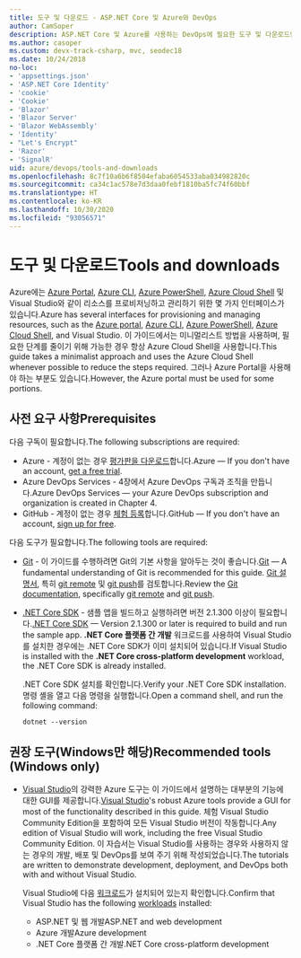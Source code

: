 ```yaml
---
title: 도구 및 다운로드 - ASP.NET Core 및 Azure와 DevOps
author: CamSoper
description: ASP.NET Core 및 Azure를 사용하는 DevOps에 필요한 도구 및 다운로드입니다.
ms.author: casoper
ms.custom: devx-track-csharp, mvc, seodec18
ms.date: 10/24/2018
no-loc:
- 'appsettings.json'
- 'ASP.NET Core Identity'
- 'cookie'
- 'Cookie'
- 'Blazor'
- 'Blazor Server'
- 'Blazor WebAssembly'
- 'Identity'
- "Let's Encrypt"
- 'Razor'
- 'SignalR'
uid: azure/devops/tools-and-downloads
ms.openlocfilehash: 8c7f10a6b6f8504efaba6054533aba034982820c
ms.sourcegitcommit: ca34c1ac578e7d3daa0febf1810ba5fc74f60bbf
ms.translationtype: HT
ms.contentlocale: ko-KR
ms.lasthandoff: 10/30/2020
ms.locfileid: "93056571"
---
```

# <a name="tools-and-downloads"></a><span data-ttu-id="e14b7-103">도구 및 다운로드</span><span class="sxs-lookup"><span data-stu-id="e14b7-103">Tools and downloads</span></span>

<span data-ttu-id="e14b7-104">Azure에는 [Azure Portal](https://portal.azure.com), [Azure CLI](/cli/azure/), [Azure PowerShell](/powershell/azure/overview), [Azure Cloud Shell](https://shell.azure.com/bash) 및 Visual Studio와 같이 리소스를 프로비저닝하고 관리하기 위한 몇 가지 인터페이스가 있습니다.</span><span class="sxs-lookup"><span data-stu-id="e14b7-104">Azure has several interfaces for provisioning and managing resources, such as the [Azure portal](https://portal.azure.com), [Azure CLI](/cli/azure/), [Azure PowerShell](/powershell/azure/overview), [Azure Cloud Shell](https://shell.azure.com/bash), and Visual Studio.</span></span> <span data-ttu-id="e14b7-105">이 가이드에서는 미니멀리스트 방법을 사용하며, 필요한 단계를 줄이기 위해 가능한 경우 항상 Azure Cloud Shell을 사용합니다.</span><span class="sxs-lookup"><span data-stu-id="e14b7-105">This guide takes a minimalist approach and uses the Azure Cloud Shell whenever possible to reduce the steps required.</span></span> <span data-ttu-id="e14b7-106">그러나 Azure Portal을 사용해야 하는 부분도 있습니다.</span><span class="sxs-lookup"><span data-stu-id="e14b7-106">However, the Azure portal must be used for some portions.</span></span>

## <a name="prerequisites"></a><span data-ttu-id="e14b7-107">사전 요구 사항</span><span class="sxs-lookup"><span data-stu-id="e14b7-107">Prerequisites</span></span>

<span data-ttu-id="e14b7-108">다음 구독이 필요합니다.</span><span class="sxs-lookup"><span data-stu-id="e14b7-108">The following subscriptions are required:</span></span>

* <span data-ttu-id="e14b7-109">Azure - 계정이 없는 경우 [평가판을 다운로드](https://azure.microsoft.com/free/dotnet/)합니다.</span><span class="sxs-lookup"><span data-stu-id="e14b7-109">Azure &mdash; If you don't have an account, [get a free trial](https://azure.microsoft.com/free/dotnet/).</span></span>
* <span data-ttu-id="e14b7-110">Azure DevOps Services - 4장에서 Azure DevOps 구독과 조직을 만듭니다.</span><span class="sxs-lookup"><span data-stu-id="e14b7-110">Azure DevOps Services &mdash; your Azure DevOps subscription and organization is created in Chapter 4.</span></span>
* <span data-ttu-id="e14b7-111">GitHub - 계정이 없는 경우 [체험 등록](https://github.com/join)합니다.</span><span class="sxs-lookup"><span data-stu-id="e14b7-111">GitHub &mdash; If you don't have an account, [sign up for free](https://github.com/join).</span></span>

<span data-ttu-id="e14b7-112">다음 도구가 필요합니다.</span><span class="sxs-lookup"><span data-stu-id="e14b7-112">The following tools are required:</span></span>

* <span data-ttu-id="e14b7-113">[Git](https://git-scm.com/downloads) - 이 가이드를 수행하려면 Git의 기본 사항을 알아두는 것이 좋습니다.</span><span class="sxs-lookup"><span data-stu-id="e14b7-113">[Git](https://git-scm.com/downloads) &mdash; A fundamental understanding of Git is recommended for this guide.</span></span> <span data-ttu-id="e14b7-114">[Git 설명서](https://git-scm.com/doc), 특히 [git remote](https://git-scm.com/docs/git-remote) 및 [git push](https://git-scm.com/docs/git-push)를 검토합니다.</span><span class="sxs-lookup"><span data-stu-id="e14b7-114">Review the [Git documentation](https://git-scm.com/doc), specifically [git remote](https://git-scm.com/docs/git-remote) and [git push](https://git-scm.com/docs/git-push).</span></span>
* <span data-ttu-id="e14b7-115">[.NET Core SDK](https://dotnet.microsoft.com/download/) - 샘플 앱을 빌드하고 실행하려면 버전 2.1.300 이상이 필요합니다.</span><span class="sxs-lookup"><span data-stu-id="e14b7-115">[.NET Core SDK](https://dotnet.microsoft.com/download/) &mdash; Version 2.1.300 or later is required to build and run the sample app.</span></span> <span data-ttu-id="e14b7-116">**.NET Core 플랫폼 간 개발** 워크로드를 사용하여 Visual Studio를 설치한 경우에는 .NET Core SDK가 이미 설치되어 있습니다.</span><span class="sxs-lookup"><span data-stu-id="e14b7-116">If Visual Studio is installed with the **.NET Core cross-platform development** workload, the .NET Core SDK is already installed.</span></span>

    <span data-ttu-id="e14b7-117">.NET Core SDK 설치를 확인합니다.</span><span class="sxs-lookup"><span data-stu-id="e14b7-117">Verify your .NET Core SDK installation.</span></span> <span data-ttu-id="e14b7-118">명령 셸을 열고 다음 명령을 실행합니다.</span><span class="sxs-lookup"><span data-stu-id="e14b7-118">Open a command shell, and run the following command:</span></span>

    ```dotnetcli
    dotnet --version
    ```

## <a name="recommended-tools-windows-only"></a><span data-ttu-id="e14b7-119">권장 도구(Windows만 해당)</span><span class="sxs-lookup"><span data-stu-id="e14b7-119">Recommended tools (Windows only)</span></span>

* <span data-ttu-id="e14b7-120">[Visual Studio](https://visualstudio.microsoft.com)의 강력한 Azure 도구는 이 가이드에서 설명하는 대부분의 기능에 대한 GUI를 제공합니다.</span><span class="sxs-lookup"><span data-stu-id="e14b7-120">[Visual Studio](https://visualstudio.microsoft.com)'s robust Azure tools provide a GUI for most of the functionality described in this guide.</span></span> <span data-ttu-id="e14b7-121">체험 Visual Studio Community Edition을 포함하여 모든 Visual Studio 버전이 작동합니다.</span><span class="sxs-lookup"><span data-stu-id="e14b7-121">Any edition of Visual Studio will work, including the free Visual Studio Community Edition.</span></span> <span data-ttu-id="e14b7-122">이 자습서는 Visual Studio를 사용하는 경우와 사용하지 않는 경우의 개발, 배포 및 DevOps를 보여 주기 위해 작성되었습니다.</span><span class="sxs-lookup"><span data-stu-id="e14b7-122">The tutorials are written to demonstrate development, deployment, and DevOps both with and without Visual Studio.</span></span>

  <span data-ttu-id="e14b7-123">Visual Studio에 다음 [워크로드](/visualstudio/install/modify-visual-studio)가 설치되어 있는지 확인합니다.</span><span class="sxs-lookup"><span data-stu-id="e14b7-123">Confirm that Visual Studio has the following [workloads](/visualstudio/install/modify-visual-studio) installed:</span></span>

  * <span data-ttu-id="e14b7-124">ASP.NET 및 웹 개발</span><span class="sxs-lookup"><span data-stu-id="e14b7-124">ASP.NET and web development</span></span>
  * <span data-ttu-id="e14b7-125">Azure 개발</span><span class="sxs-lookup"><span data-stu-id="e14b7-125">Azure development</span></span>
  * <span data-ttu-id="e14b7-126">.NET Core 플랫폼 간 개발</span><span class="sxs-lookup"><span data-stu-id="e14b7-126">.NET Core cross-platform development</span></span>
